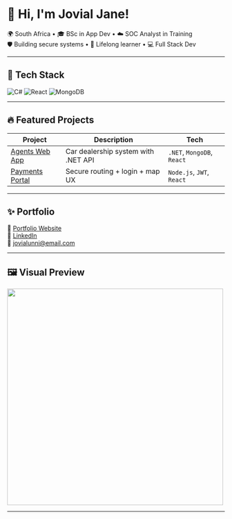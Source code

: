 # 👋 Hi, I'm Jovial Jane!

🌍 South Africa • 🎓 BSc in App Dev • ☁️ SOC Analyst in Training  
🛡️ Building secure systems • 🧠 Lifelong learner • 💻 Full Stack Dev

---

## 🚀 Tech Stack

![C#](https://img.shields.io/badge/C%23-239120?style=for-the-badge&logo=c-sharp&logoColor=white)
![React](https://img.shields.io/badge/React-20232A?style=for-the-badge&logo=react&logoColor=61DAFB)
![MongoDB](https://img.shields.io/badge/MongoDB-4EA94B?style=for-the-badge&logo=mongodb&logoColor=white)

---

## 🔥 Featured Projects
| Project | Description | Tech |
|--------|-------------|------|
| [Agents Web App](#) | Car dealership system with .NET API | `.NET`, `MongoDB`, `React` |
| [Payments Portal](#) | Secure routing + login + map UX | `Node.js`, `JWT`, `React` |

---

## ✨ Portfolio
🔗 [Portfolio Website](https://jovialjaneportfolio.netlify.app)  
🔗 [LinkedIn](https://www.linkedin.com/in/jovial-jane-4b1052251)  
📧 jovialunni@email.com

---

## 🖼️ Visual Preview
<img src="https://media.giphy.com/media/du3J3cXyzhj75IOgvA/giphy.gif" width="500"/>

---
